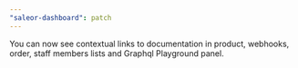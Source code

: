 ```yaml
---
"saleor-dashboard": patch
---
```


You can now see contextual links to documentation in product, webhooks, order, staff members lists and Graphql Playground panel.
